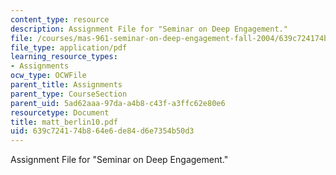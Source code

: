 ```yaml
---
content_type: resource
description: Assignment File for "Seminar on Deep Engagement."
file: /courses/mas-961-seminar-on-deep-engagement-fall-2004/639c724174b864e6de84d6e7354b50d3_matt_berlin10.pdf
file_type: application/pdf
learning_resource_types:
- Assignments
ocw_type: OCWFile
parent_title: Assignments
parent_type: CourseSection
parent_uid: 5ad62aaa-97da-a4b8-c43f-a3ffc62e80e6
resourcetype: Document
title: matt_berlin10.pdf
uid: 639c7241-74b8-64e6-de84-d6e7354b50d3
---
```

Assignment File for "Seminar on Deep Engagement."

